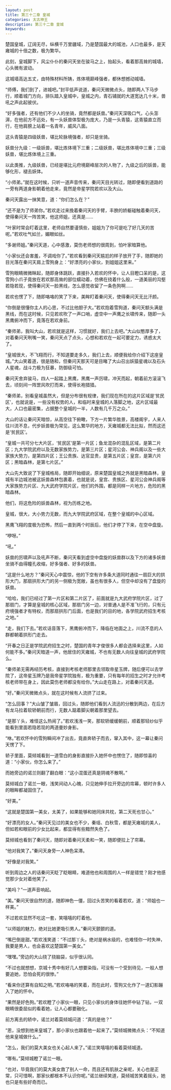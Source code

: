 ```yaml
---
layout: post
title: 第三十二章 皇城
categories: 太古神王
description: 第三十二章 皇城
keywords:
---
```


楚国皇城，辽阔无尽，纵横千万里疆域，乃是楚国最大的城池，人口也最多，是天雍城的十倍之数，极为繁华。

此刻，皇城脚下，风尘仆仆的秦问天坐在骏马之上，抬起头，看着那高耸的城墙，心头微有波动。

这城墙高达五丈，由特殊材料所铸，炼体境巅峰强者，都休想撼动城墙。

“师傅，我们到了，进城吧。”封平低声说道，秦问天微微点头，随即两人下马步行，顺着城门方向，排队踏入皇城中，皇城之内，青石铺就的大道宽达几十米，兽吼之声此起彼伏。

“好多强者，还有他们不少人的坐骑，竟然都是妖兽。”秦问天深吸口气，心头澎湃，在他前方不远处，有一头妖兽体型极为庞大，乃是一头青猿，这青猿直立而行，在他肩膀上站着一名青年，威风八面。

这头青猿是四级妖兽，堪比轮脉境强者，却只是坐骑。

妖兽分九级：一级妖兽，堪比炼体境下三重；二级妖兽，堪比炼体境中三重；三级妖兽，堪比炼体境上三重。

以此类推，九级妖兽，已经是堪比元府境巅峰层次的人物了，九级之后的妖兽，能够化形，褪去妖体。

“小师弟。”就在这时候，只听一道声音传来，秦问天目光转过，随即便看到道路的一旁有两道身影朝着他走来，竟然是帝星学院若欢以及大山。

秦问天露出一抹笑意，道：“你们怎么在？”

“还不是为了师弟你。”若欢走过来挽着秦问天的手臂，丰腴的娇躯碰触着秦问天，使得秦问天一阵苦笑，他这师姐，还真是……

“叶家时常会盯着这里，老师自然要谨慎些，姐姐为了你可是吃了好几天的苦呢。”若欢吐气如兰，媚眼如丝。

“多谢师姐。”秦问天道，心中感激，莫伤老师想的很周到，怕叶家暗算他。

“小家伙还会害羞，不调戏你了。”若欢看到秦问天尴尬的样子放开了手，随即她的目光落在秦问天肩上雪狗身上：“好漂亮的小家伙，到姐姐这里来。”

雪狗眼睛微微眯起，随即身体跳跃，直接扑入若欢的怀中，让人目瞪口呆的是，这雪狗小爪子竟放在若欢那高耸的部位蠕动着，仿佛在挠着什么般，一道美丽的沟壑若隐若现，使得秦问天一脸黑线，怎么感觉收留了一条色狗啊……

若欢也愣了下，随即咯咯的笑了下来，美眸盯着秦问天，使得秦问天无比汗颜。

“你倒是很懂你主人的心思，不过比他胆子大。”若欢抱着雪狗道，秦问天额头满是黑线，而在这时候，只见若欢吹了一声口哨，虚空中一声鹰之长啸传来，随即一头黑鹰俯冲而下，竟落在若欢身前。

“秦师弟，我叫大山，若欢就是这样，习惯就好，我们上去吧。”大山似憨厚多了，对着秦问天咧嘴一笑，秦问天点了点头，心想和若欢在一起可要定力，诱惑太大了。

“皇城很大，不飞翔而行，不知道要走多久，我们上去，顺便我给你介绍下这座皇城。”大山笑着道，很是随和，但秦问天那天可是目睹了大山召出妖猿星魂以及石头人星魂，战斗力极为狂暴，防御级可怕。

秦问天舍弃骏马，四人一起踏上黑鹰，黑鹰一声厉啸，冲天而起，朝着前方滚滚飞去，顷刻间一阵罡风吹打而来，使得长袍猎猎。

“秦师弟，别看皇城虽然大，但是分布很有规律，我们现在所在的这片区域是‘贫民区’，也就说是，一些没有权势的人，和临时来皇城的人落脚之地，这片区域最大，人口也最密集，占据整个皇城的一半，人数有几千万之众。”

大山的话让秦问天暗惊，从高空往下俯瞰，下方一片繁华胜景，高楼阁宇，人来人往川流不息，代步妖兽极为常见，这么繁华的地方，天雍城都无法比拟，然而这还是‘贫民区’。

“皇城一共可分七大片区，‘贫民区’是第一片区；鱼龙混杂的混乱区域，是第二片区；九大学院武府以及无数家族势力，是第三片区；星河公会、神兵阁以及一些大家族大势力，是第四片区；王公贵族、达官显贵，是第五片区；皇宫，是第六片区；黑暗森林，是第七片区。”

大山先大致说了下皇城格局，随即开始细说，原来楚国皇城之外就是黑暗森林，皇城有半边城池被这妖兽森林包裹着，也就是说，皇宫、贵族区、星河公会神兵阁等大家族势力片区、九大武府学院片区，他们的外围，都是同样一片地方，危险的黑暗森林。

他们，将这危险的妖兽森林，视为历练之地。

皇城，很大，大小势力无数，而九大学院武府区域，在整个皇城的中心区域。

黑鹰飞翔的度极为恐怖，然后一直到两个时辰后，他们才停了下来，在空中盘旋。

“咿呀。”

“吼。”

妖兽的厉啸声以及吼声不断，秦问天看到虚空中盘旋的妖兽群以及下方的诸多妖兽坐骑不由得瞳孔收缩，好多强者、好多的妖兽。

“这是什么地方？”秦问天心中震惊，他的下空有许多条大道同时通往一扇巨大的拱形大门，那扇拱形大门的另一侧极为宽敞，虽也有很多人，但空中却没有了盘旋的妖兽。

“哈哈，我们已经过了第一片区和第二片区了，前面就是九大武府学院片区，过了那扇门，才算是皇城的核心区域，那扇门另一边，对普通人是不准飞行的，只有元府境强者才有特权，而那扇拱形门后面，也是我们的目的地，各学院武府招生考核之地。”

“走，我们下去。”若欢话音落下，黑鹰俯冲而下，降临在地面之上，川流不息的人群都朝着拱形门走去。

“开春之日正是学院武府招生之时，楚国的青年才俊很多人都会选择来这里，人如何能不多。”秦问天暗道一声，他居住的天雍城，不也有无数人向往皇城的武府学院么。

“秦师弟无需再经历考核，直接到考核老师那里去领取帝星玉牌，随后便可以去学院了，这帝星玉牌乃是我帝星学院独有，极为重要，只有每年的招生之时才允许考核老师带在身上，因此莫伤老师都没有给你。”大山走在路上，对着秦问天道。

“好。”秦问天微微点头，就在这时候有人流挤了过来。

“怎么回事？”大山皱了皱眉，回过头，随即他们看到人流迅的分散到两边，在后方有龙马拉着软轿朝前而行，无数人踮着脚尖朝着那里望去。

“是那丫头，难怪这么热闹了。”若欢浅浅一笑，那软轿缓缓朝前，顺着那轻纱似乎能看到里面若隐若现的两道曼妙身影。

“咻。”若欢怀中的雪狗瞬间冲了出去，竟直奔轿子而去，窜入其中，这一幕让秦问天愣了下。

轿子里面，莫倾城看到一道雪白的身影直接扑入她怀中也愣住了，随即惊喜的道：“小家伙，你怎么来了。”

而她旁边的诺兰则翻了翻白眼：“这小混蛋还真是阴魂不散啊。”

莫倾城白了诺兰一眼，浅笑间动人心魄，只见她伸手拉开旁边的帘幕，顿时许多人的眼眸都凝固住了。

“好美。”

“这就是楚国第一美女，太美了，如果能够和她同床共枕，第二天死也甘心。”

“好漂亮的女人。”秦问天见过的美女也不少，秦瑶、白秋雪，都是天雍城的美人，但如若和眼前的少女比起来，都显得有些黯然失色了。

莫倾城也看到了秦问天，随即对着秦问天柔和一笑，随即便拉上了帘幕。

“他对我笑了。”秦问天身旁一人神色呆滞。

“好像是对我笑。”

听到周边之人的话秦问天眨了眨眼睛，难道他也和周围的人一样是错觉？刚才他感觉那少女对着他笑了。

“美吗？”一道声音响起。

“美。”秦问天很自然的道，随即神色一僵，回过头苦笑的看着若欢，道：“师姐也一样美。”

不过若欢显然不吃这一套，笑嘻嘻的盯着他。

“以师姐的魅力，绝对比她更吸引男人。”秦问天颤颤的道。

“嘴巴倒是甜。”若欢浅笑道：“不过那丫头，绝对是祸水级的，也难怪你一时失神，我要是男人，也会喜欢这楚国第一美女。”

“嘿嘿。”旁边的大山挠了挠脑袋，似乎很认同。

“不过也就想想，京城十秀中有好几人想要染指，可没有一个受到待见，一般人想要追她，恐怕会死的很惨。”

“看来你还算有自知之明。”若欢咯咯的笑着，而在此时，雪狗又化作了一道幻影蹦入了她的怀中。

“果然是好色狗。”若欢瞪了小家伙一眼，只见小家伙的身体往她怀中钻了钻，一双眼睛很委屈似的看着她，让人心都要融化。

前方离去的轿中，诺兰对着莫倾城问道：“真的是他？”

“恩，没想到他来皇城了，那小家伙也跟着他一起来了。”莫倾城微微点头：“不知道他来皇城做什么。”

“怎么，我们的莫大美女也关心起人来了。”诺兰笑嘻嘻的看着莫倾城道。

“哪有。”莫倾城瞪了诺兰一眼。

“也对，毕竟我们的莫大美女救了别人一命，而且还有肌肤之亲呢，关心也是正常，只可惜啊，那家伙都根本不认识你呢。”诺兰继续笑道，莫倾城苦笑着摇头，她也只是有些好奇而已。
